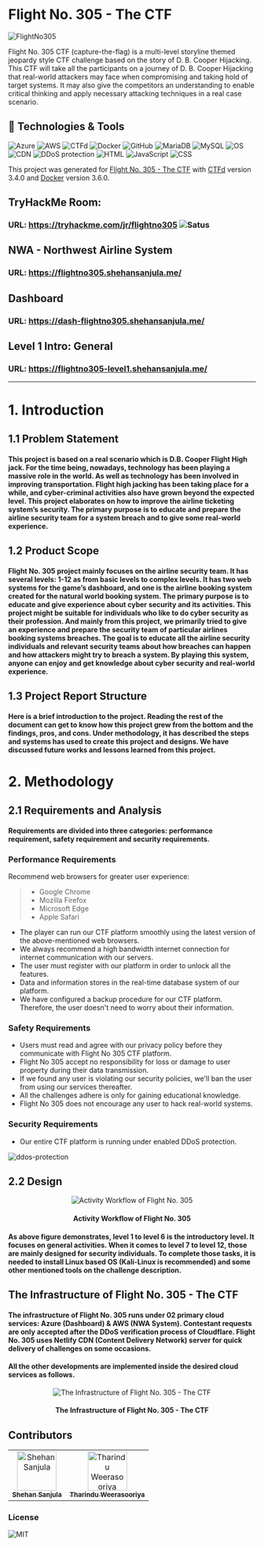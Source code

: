 # Flight No. 305 - The CTF

![FlightNo305](https://raw.githubusercontent.com/ShehanSanjula/FlightNo305-CTF-2021/main/Images/Flight%20No%20305.png)

Flight No. 305 CTF (capture-the-flag) is a multi-level storyline themed jeopardy style CTF challenge based on the story of D. B. Cooper Hijacking. This CTF will take all the participants on a journey of D. B. Cooper Hijacking that real-world attackers may face when compromising and taking hold of target systems. It may also give the competitors an understanding to enable critical thinking and apply necessary attacking techniques in a real case scenario.

## 🔧 Technologies & Tools

![Azure](https://img.shields.io/badge/Cloud-%20Azure-blue)
![AWS](https://img.shields.io/badge/Cloud-%20AWS-orange)
![CTFd](https://img.shields.io/badge/Platform-CTFd-red)
![Docker](https://img.shields.io/badge/Containers-Docker-blue)
![GitHub](https://img.shields.io/badge/Environment-GitHub-black)
![MariaDB](https://img.shields.io/badge/Database-MariaDB-brown)
![MySQL](https://img.shields.io/badge/Database-MySQL-yellow)
![OS](https://img.shields.io/badge/OS-Ubuntu-orange)
![CDN](https://img.shields.io/badge/CDN-Netlify-green)
![DDoS protection](https://img.shields.io/badge/DDoS_Protection-Cloudflare-orange)
![HTML](https://img.shields.io/badge/Language-HTML-brightgreen)
![JavaScript](https://img.shields.io/badge/Language-JavaScript-orange)
![CSS](https://img.shields.io/badge/Language-CSS-blue)

This project was generated for [Flight No. 305 - The CTF](https://flightno305.shehansanjula.me/) with [CTFd](https://github.com/CTFd/CTFd) version 3.4.0 and [Docker](https://github.com/docker) version 3.6.0.

## TryHackMe Room:
### URL: https://tryhackme.com/jr/flightno305 ![Satus](https://img.shields.io/badge/System-Status-Online-brown)

## NWA - Northwest Airline System
### URL: https://flightno305.shehansanjula.me/

## Dashboard
### URL: https://dash-flightno305.shehansanjula.me/

## Level 1 Intro: General
### URL: https://flightno305-level1.shehansanjula.me/
---
# 1.	Introduction

## 1.1	Problem Statement

#### This project is based on a real scenario which is D.B. Cooper Flight High jack. For the time being, nowadays, technology has been playing a massive role in the world. As well as technology has been involved in improving transportation. Flight high jacking has been taking place for a while, and cyber-criminal activities also have grown beyond the expected level. This project elaborates on how to improve the airline ticketing system’s security. The primary purpose is to educate and prepare the airline security team for a system breach and to give some real-world experience.

## 1.2	Product Scope

#### Flight No. 305 project mainly focuses on the airline security team. It has several levels: 1-12 as from basic levels to complex levels. It has two web systems for the game’s dashboard, and one is the airline booking system created for the natural world booking system. The primary purpose is to educate and give experience about cyber security and its activities. This project might be suitable for individuals who like to do cyber security as their profession. And mainly from this project, we primarily tried to give an experience and prepare the security team of particular airlines booking systems breaches. The goal is to educate all the airline security individuals and relevant security teams about how breaches can happen and how attackers might try to breach a system. By playing this system, anyone can enjoy and get knowledge about cyber security and real-world experience.

## 1.3	Project Report Structure

#### Here is a brief introduction to the project. Reading the rest of the document can get to know how this project grew from the bottom and the findings, pros, and cons. Under methodology, it has described the steps and systems has used to create this project and designs. We have discussed future works and lessons learned from this project.

# 2.	Methodology

## 2.1	Requirements and Analysis
#### Requirements are divided into three categories: performance requirement, safety requirement and security requirements.

### Performance Requirements
Recommend web browsers for greater user experience:

>	* Google Chrome
>	* Mozilla Firefox
>	* Microsoft Edge
>	* Apple Safari

+   The player can run our CTF platform smoothly using the latest version of the above-mentioned web browsers.
+ 	We always recommend a high bandwidth internet connection for internet communication with our servers.
+ 	The user must register with our platform in order to unlock all the features.
+ 	Data and information stores in the real-time database system of our platform.
+ 	We have configured a backup procedure for our CTF platform. Therefore, the user doesn't need to worry about their information.
  
### Safety Requirements

+ 	Users must read and agree with our privacy policy before they communicate with Flight No 305 CTF platform.
+ 	Flight No 305 accept no responsibility for loss or damage to user property during their data transmission.
+ 	If we found any user is violating our security policies, we'll ban the user from using our services thereafter.
+ 	All the challenges adhere is only for gaining educational knowledge. 
+ 	Flight No 305 does not encourage any user to hack real-world systems.
  
### Security Requirements

+   Our entire CTF platform is running under enabled DDoS protection.

![ddos-protection](https://raw.githubusercontent.com/ShehanSanjula/FlightNo305-CTF-2021/main/Images/ddos-protection.png)

## 2.2	Design

<p align="center"> <img src=https://raw.githubusercontent.com/ShehanSanjula/FlightNo305-CTF-2021/main/Images/Activity%20Workflow.png alt="Activity Workflow of Flight No. 305"/> </p>
<h4 align="center">Activity Workflow of Flight No. 305</h4> 

#### As above figure demonstrates, level 1 to level 6 is the introductory level. It focuses on general activities. When it comes to level 7 to level 12, those are mainly designed for security individuals. To complete those tasks, it is needed to install Linux based OS (Kali-Linux is recommended) and some other mentioned tools on the challenge description.

## The Infrastructure of Flight No. 305 - The CTF

#### The infrastructure of Flight No. 305 runs under 02 primary cloud services: Azure (Dashboard) & AWS (NWA System). Contestant requests are only accepted after the DDoS verification process of Cloudflare. Flight No. 305 uses Netlify CDN (Content Delivery Network) server for quick delivery of challenges on some occasions.

#### All the other developments are implemented inside the desired cloud services as follows.

<p align="center"> <img src=https://raw.githubusercontent.com/ShehanSanjula/FlightNo305-CTF-2021/main/Images/The%20Infrastructure%20of%20Flight%20No.%20305%20-%20The%20CTF.png alt="The Infrastructure of Flight No. 305 - The CTF"/> </p>
<h4 align="center">The Infrastructure of Flight No. 305 - The CTF</h4> 

## Contributors

<table>
    <tr>
        <td align="center"><a href="https://github.com/ShehanSanjula"><img
                    src="https://raw.githubusercontent.com/ShehanSanjula/FlightNo305-CTF-2021/main/Images/Shehan%20Sanjula%20%40%20office.jpg" width="80px;"
                    alt="Shehan Sanjula" /><br /><sub><b>Shehan Sanjula</b></sub></a>
        </td>
        <td align="center"><a href="#"><img
                    src="https://raw.githubusercontent.com/ShehanSanjula/FlightNo305-CTF-2021/main/Images/Tharindu.jpg" width="80px;"
                    alt="Tharindu Weerasooriya" /><br /><sub><b>Tharindu Weerasooriya</b></sub></a><br />
        </td>
</table>

### License

![MIT](https://img.shields.io/github/license/ShehanSanjula/FlightNo305-CTF-2021?color=black)
